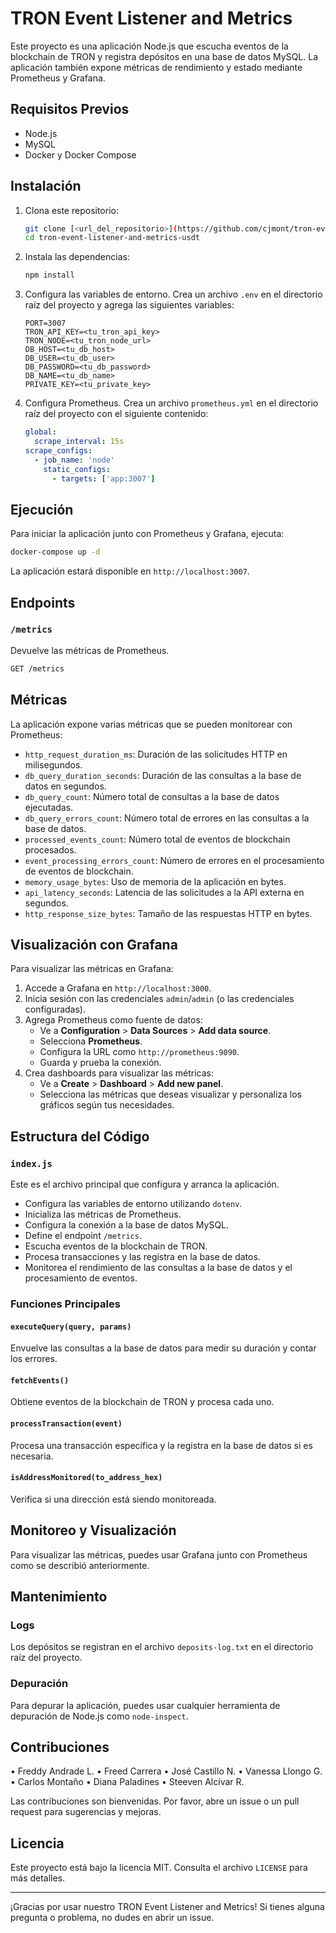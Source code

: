# TRON Event Listener and Metrics

Este proyecto es una aplicación Node.js que escucha eventos de la blockchain de TRON y registra depósitos en una base de datos MySQL. La aplicación también expone métricas de rendimiento y estado mediante Prometheus y Grafana.

## Requisitos Previos

- Node.js
- MySQL
- Docker y Docker Compose

## Instalación

1. Clona este repositorio:

   ```sh
   git clone [<url_del_repositorio>](https://github.com/cjmont/tron-event-listener-and-metrics-usdt)
   cd tron-event-listener-and-metrics-usdt
   ```

2. Instala las dependencias:

   ```sh
   npm install
   ```

3. Configura las variables de entorno. Crea un archivo `.env` en el directorio raíz del proyecto y agrega las siguientes variables:

   ```env
   PORT=3007
   TRON_API_KEY=<tu_tron_api_key>
   TRON_NODE=<tu_tron_node_url>
   DB_HOST=<tu_db_host>
   DB_USER=<tu_db_user>
   DB_PASSWORD=<tu_db_password>
   DB_NAME=<tu_db_name>
   PRIVATE_KEY=<tu_private_key>
   ```

4. Configura Prometheus. Crea un archivo `prometheus.yml` en el directorio raíz del proyecto con el siguiente contenido:

   ```yaml
   global:
     scrape_interval: 15s
   scrape_configs:
     - job_name: 'node'
       static_configs:
         - targets: ['app:3007']
   ```

## Ejecución

Para iniciar la aplicación junto con Prometheus y Grafana, ejecuta:

```sh
docker-compose up -d
```

La aplicación estará disponible en `http://localhost:3007`.

## Endpoints

### `/metrics`

Devuelve las métricas de Prometheus.

```sh
GET /metrics
```

## Métricas

La aplicación expone varias métricas que se pueden monitorear con Prometheus:

- `http_request_duration_ms`: Duración de las solicitudes HTTP en milisegundos.
- `db_query_duration_seconds`: Duración de las consultas a la base de datos en segundos.
- `db_query_count`: Número total de consultas a la base de datos ejecutadas.
- `db_query_errors_count`: Número total de errores en las consultas a la base de datos.
- `processed_events_count`: Número total de eventos de blockchain procesados.
- `event_processing_errors_count`: Número de errores en el procesamiento de eventos de blockchain.
- `memory_usage_bytes`: Uso de memoria de la aplicación en bytes.
- `api_latency_seconds`: Latencia de las solicitudes a la API externa en segundos.
- `http_response_size_bytes`: Tamaño de las respuestas HTTP en bytes.

## Visualización con Grafana

Para visualizar las métricas en Grafana:

1. Accede a Grafana en `http://localhost:3000`.
2. Inicia sesión con las credenciales `admin`/`admin` (o las credenciales configuradas).
3. Agrega Prometheus como fuente de datos:
   - Ve a **Configuration** > **Data Sources** > **Add data source**.
   - Selecciona **Prometheus**.
   - Configura la URL como `http://prometheus:9090`.
   - Guarda y prueba la conexión.
4. Crea dashboards para visualizar las métricas:
   - Ve a **Create** > **Dashboard** > **Add new panel**.
   - Selecciona las métricas que deseas visualizar y personaliza los gráficos según tus necesidades.

## Estructura del Código

### `index.js`

Este es el archivo principal que configura y arranca la aplicación.

- Configura las variables de entorno utilizando `dotenv`.
- Inicializa las métricas de Prometheus.
- Configura la conexión a la base de datos MySQL.
- Define el endpoint `/metrics`.
- Escucha eventos de la blockchain de TRON.
- Procesa transacciones y las registra en la base de datos.
- Monitorea el rendimiento de las consultas a la base de datos y el procesamiento de eventos.

### Funciones Principales

#### `executeQuery(query, params)`

Envuelve las consultas a la base de datos para medir su duración y contar los errores.

#### `fetchEvents()`

Obtiene eventos de la blockchain de TRON y procesa cada uno.

#### `processTransaction(event)`

Procesa una transacción específica y la registra en la base de datos si es necesaria.

#### `isAddressMonitored(to_address_hex)`

Verifica si una dirección está siendo monitoreada.

## Monitoreo y Visualización

Para visualizar las métricas, puedes usar Grafana junto con Prometheus como se describió anteriormente.

## Mantenimiento

### Logs

Los depósitos se registran en el archivo `deposits-log.txt` en el directorio raíz del proyecto.

### Depuración

Para depurar la aplicación, puedes usar cualquier herramienta de depuración de Node.js como `node-inspect`.

## Contribuciones
 
• Freddy Andrade L. 
• Freed Carrera 
• José Castillo N. 
• Vanessa Llongo G. 
• Carlos Montaño 
• Diana Paladines
• Steeven Alcívar R.

Las contribuciones son bienvenidas. Por favor, abre un issue o un pull request para sugerencias y mejoras.

## Licencia

Este proyecto está bajo la licencia MIT. Consulta el archivo `LICENSE` para más detalles.

---

¡Gracias por usar nuestro TRON Event Listener and Metrics! Si tienes alguna pregunta o problema, no dudes en abrir un issue.
